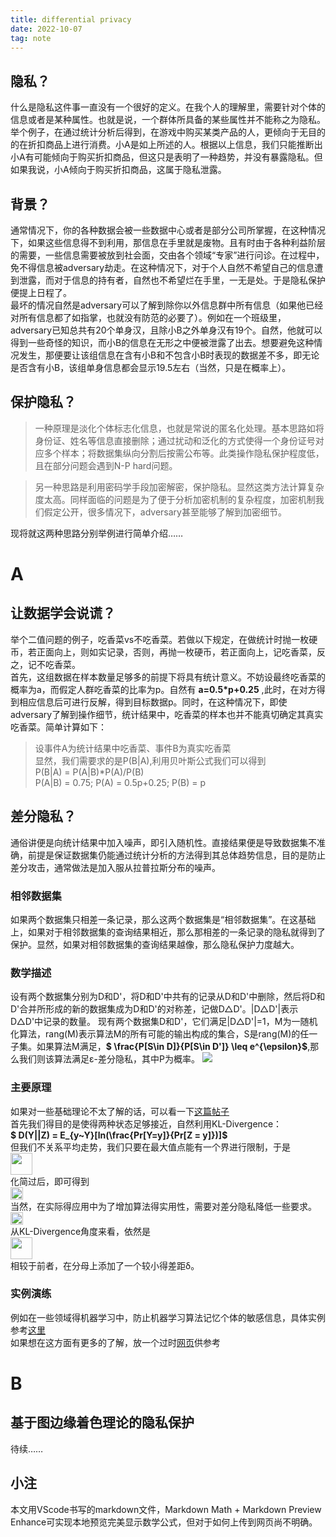 ```yaml
---
title: differential privacy
date: 2022-10-07
tag: note
---
```

## 隐私？
什么是隐私这件事一直没有一个很好的定义。在我个人的理解里，需要针对个体的信息或者是某种属性。也就是说，一个群体所具备的某些属性并不能称之为隐私。     
举个例子，在通过统计分析后得到，在游戏中购买某类产品的人，更倾向于无目的的在折扣商品上进行消费。小A是如上所述的人。根据以上信息，我们只能推断出小A有可能倾向于购买折扣商品，但这只是表明了一种趋势，并没有暴露隐私。但如果我说，小A倾向于购买折扣商品，这属于隐私泄露。
## 背景？
通常情况下，你的各种数据会被一些数据中心或者是部分公司所掌握，在这种情况下，如果这些信息得不到利用，那信息在手里就是废物。且有时由于各种利益阶层的需要，一些信息需要被放到社会面，交由各个领域“专家”进行问诊。在过程中，免不得信息被adversary劫走。在这种情况下，对于个人自然不希望自己的信息遭到泄露，而对于信息的持有者，自然也不希望烂在手里，一无是处。于是隐私保护便提上日程了。    
最坏的情况自然是adversary可以了解到除你以外信息群中所有信息（如果他已经对所有信息都了如指掌，也就没有防范的必要了）。例如在一个班级里，adversary已知总共有20个单身汉，且除小B之外单身汉有19个。自然，他就可以得到一些奇怪的知识，而小B的信息在无形之中便被泄露了出去。想要避免这种情况发生，那便要让该组信息在含有小B和不包含小B时表现的数据差不多，即无论是否含有小B，该组单身信息都会显示19.5左右（当然，只是在概率上）。    
## 保护隐私？
>一种原理是淡化个体标志化信息，也就是常说的匿名化处理。基本思路如将身份证、姓名等信息直接删除；通过扰动和泛化的方式使得一个身份证号对应多个样本；将数据集纵向分割后按需公布等。此类操作隐私保护程度低，且在部分问题会遇到N-P hard问题。

>另一种思路是利用密码学手段加密解密，保护隐私。显然这类方法计算复杂度太高。同样面临的问题是为了便于分析加密机制的复杂程度，加密机制我们假定公开，很多情况下，adversary甚至能够了解到加密细节。

现将就这两种思路分别举例进行简单介绍……
# A
## 让数据学会说谎？    
举个二值问题的例子，吃香菜vs不吃香菜。若做以下规定，在做统计时抛一枚硬币，若正面向上，则如实记录，否则，再抛一枚硬币，若正面向上，记吃香菜，反之，记不吃香菜。    
首先，这组数据在样本数量足够多的前提下将具有统计意义。不妨设最终吃香菜的概率为a，而假定人群吃香菜的比率为p。自然有 **a=0.5*p+0.25** ,此时，在对方得到相应信息后可进行反解，得到目标数据p。同时，在这种情况下，即使adversary了解到操作细节，统计结果中，吃香菜的样本也并不能真切确定其真实吃香菜。简单计算如下：   
 >设事件A为统计结果中吃香菜、事件B为真实吃香菜    
 >显然，我们需要求的是P(B|A),利用贝叶斯公式我们可以得到    
 >P(B|A) = P(A|B)*P(A)/P(B)    
 >P(A|B) = 0.75; P(A) = 0.5p+0.25; P(B) = p    
 ## 差分隐私？
 通俗讲便是向统计结果中加入噪声，即引入随机性。直接结果便是导致数据集不准确，前提是保证数据集仍能通过统计分析的方法得到其总体趋势信息，目的是防止差分攻击，通常做法是加入服从拉普拉斯分布的噪声。
 ### 相邻数据集
 如果两个数据集只相差一条记录，那么这两个数据集是“相邻数据集”。在这基础上，如果对于相邻数据集的查询结果相近，那么那相差的一条记录的隐私就得到了保护。显然，如果对相邻数据集的查询结果越像，那么隐私保护力度越大。
 ### 数学描述
 设有两个数据集分别为D和D'，将D和D'中共有的记录从D和D'中删除，然后将D和D'合并所形成的新的数据集成为D和D'的对称差，记做D△D'。|D△D'|表示D△D'中记录的数量。
现有两个数据集D和D'，它们满足|D△D'|=1，M为一随机化算法，rang(M)表示算法M的所有可能的输出构成的集合，S是rang(M)的任一子集。如果算法M满足，**$ \frac{P[S\in D]}{P[S\in D']} \leq e^{\epsilon}$**,那么我们则该算法满足ε-差分隐私，其中P为概率。
![](https://ask.qcloudimg.com/http-save/yehe-1268449/iiahnqe1z8.jpeg?imageView2/2/w/1620)
### 主要原理
如果对一些基础理论不太了解的话，可以看一下[这篇帖子](https://zhuanlan.zhihu.com/p/95687720)    
首先我们得目的是使得两种状态足够接近，自然利用KL-Divergence：    
**$ D(Y||Z) = E_{y~Y}[ln(\frac{Pr[Y=y]}{Pr[Z = y]})]$**    
但我们不关系平均走势，我们只要在最大值点能有一个界进行限制，于是    
<img src = "https://pic4.zhimg.com/80/v2-68cc85e20633eebd85e45b7903152fa3_720w.webp" height = "35">    
化简过后，即可得到    
<img src="https://pic2.zhimg.com/80/v2-df71f363007b1d302d464d8d56852bd1_720w.webp" width = "" height = "20" />    
 当然，在实际得应用中为了增加算法得实用性，需要对差分隐私降低一些要求。    
<img src="https://pic1.zhimg.com/80/v2-54d707ee5f7eb6e1b4dc64f20853fe6c_720w.webp" width = "" height = "20" />    
从KL-Divergence角度来看，依然是    
<img src ="https://pic3.zhimg.com/80/v2-8232f370700aaa3e20ea09b1ea65c2ba_720w.webp" height = "35">    
相较于前者，在分母上添加了一个较小得差距δ。
### 实例演练
例如在一些领域得机器学习中，防止机器学习算法记忆个体的敏感信息，具体实例参考[这里](https://github.com/tensorflow/privacy)    
如果想在这方面有更多的了解，放一个过时[网页](http://www.cleverhans.io/privacy/2019/03/26/machine-learning-with-differential-privacy-in-tensorflow.html)供参考
# B
## 基于图边缘着色理论的隐私保护
待续……
## 小注
本文用VScode书写的markdown文件，Markdown Math + Markdown Preview Enhance可实现本地预览完美显示数学公式，但对于如何上传到网页尚不明确。

